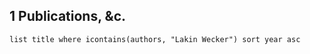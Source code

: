 
## 1 Publications, &c.

```dataview
list title where icontains(authors, "Lakin Wecker") sort year asc
```